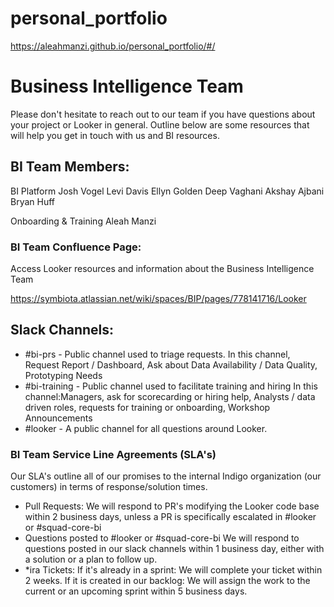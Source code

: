 # personal_portfolio
https://aleahmanzi.github.io/personal_portfolio/#/






# Business Intelligence Team
Please don't hesitate to reach out to our team if you have questions about your project or Looker in general. Outline below are some resources that will help you get in touch with us and BI resources.

## BI Team Members:

BI Platform
    Josh Vogel
    Levi Davis
    Ellyn Golden 
    Deep Vaghani
    Akshay Ajbani
    Bryan Huff
    
Onboarding & Training
    Aleah Manzi
    
### BI Team Confluence Page: 
Access Looker resources and information about the Business Intelligence Team

https://symbiota.atlassian.net/wiki/spaces/BIP/pages/778141716/Looker

## Slack Channels:
* #bi-prs - Public channel used to triage requests. In this channel, Request Report / Dashboard, Ask about Data Availability / Data Quality, Prototyping Needs
* #bi-training - Public channel used to facilitate training and hiring In this channel:Managers, ask for scorecarding or hiring help, Analysts / data driven roles, requests for training or onboarding, Workshop Announcements
* #looker - A public channel for all questions around Looker. 

### BI Team Service Line Agreements (SLA's)
Our SLA's outline all of our promises to the internal Indigo organization (our customers) in terms of response/solution times.

* Pull Requests:
We will respond to PR's modifying the Looker code base within 2 business days, unless a PR is specifically escalated in #looker or #squad-core-bi
* Questions posted to #looker or #squad-core-bi
We will respond to questions posted in our slack channels within 1 business day, either with a solution or a plan to follow up. 
* *ira Tickets:
If it's already in a sprint: We will complete your ticket within 2 weeks.
If it is created in our backlog: We will assign the work to the current or an upcoming sprint within 5 business days.
